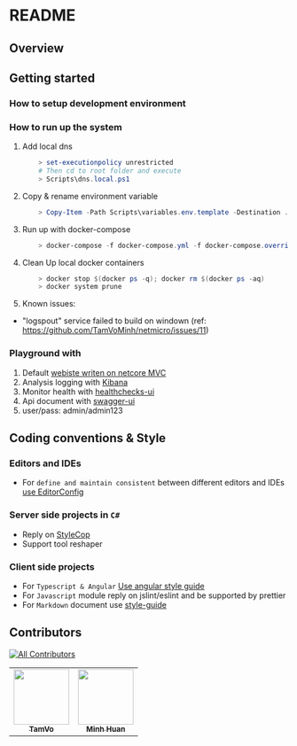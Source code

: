 # README

## Overview

## Getting started

### How to setup development environment

### How to run up the system

1. Add local dns

    ```powershell
        > set-executionpolicy unrestricted
        # Then cd to root folder and execute
        > Scripts\dns.local.ps1
    ```

1. Copy & rename environment variable

    ```powershell
        > Copy-Item -Path Scripts\variables.env.template -Destination .env
    ```

1. Run up with docker-compose

    ```powershell
        > docker-compose -f docker-compose.yml -f docker-compose.override.yml -f DevOnly/docker-compose.yml -f Elk/docker-compose.yml -f Clients/docker-compose.yml up -d
    ```

1. Clean Up local docker containers

    ```powershell
        > docker stop $(docker ps -q); docker rm $(docker ps -aq)
        > docker system prune
    ```

1. Known issues:

- "logspout" service failed to build on windown (ref: https://github.com/TamVoMinh/netmicro/issues/11)


### Playground with

1. Default [webiste writen on netcore MVC](http://nmro.local)
1. Analysis logging with [Kibana](http://isys.nmro.local/elk)
1. Monitor health with [healthchecks-ui](http://isys.nmro.local/health/status)
1. Api document with [swagger-ui](http://isys.nmro.local/health/status)
1. user/pass: admin/admin123

## Coding conventions & Style

### Editors and IDEs

* For `define and maintain consistent` between different editors and IDEs [use EditorConfig](http://editorconfig.org)

### Server side projects in `C#`

* Reply on [StyleCop](https://github.com/StyleCop/StyleCop.ReSharper)
* Support tool reshaper

### Client side projects

* For `Typescript & Angular` [Use angular style guide](https://angular.io/guide/styleguide)
* For `Javascript` module reply on jslint/eslint and be supported by prettier
* For `Markdown` document use [style-guide](https://arcticicestudio.github.io/styleguide-markdown/rules/)

## Contributors
<!-- ALL-CONTRIBUTORS-BADGE:START - Do not remove or modify this section -->
[![All Contributors](https://img.shields.io/badge/all_contributors-2-orange.svg?style=flat-square)](#contributors)
<!-- ALL-CONTRIBUTORS-BADGE:END --> 
 <!-- ALL-CONTRIBUTORS-LIST:START - Do not remove or modify this section -->
<!-- prettier-ignore-start -->
<!-- markdownlint-disable -->
<table>
  <tr>
    <td align="center"><a href="https://github.com/TamVoMinh"><img src="https://avatars2.githubusercontent.com/u/21242164?v=4" width="100px;" alt=""/><br /><sub><b>TamVo</b></sub></a></td>
    <td align="center"><a href="https://github.com/minhhuan2210"><img src="https://avatars1.githubusercontent.com/u/43345758?v=4" width="100px;" alt=""/><br /><sub><b>Minh Huan</b></sub></a></td>
  </tr>
</table>

<!-- markdownlint-enable -->
<!-- prettier-ignore-end -->
<!-- ALL-CONTRIBUTORS-LIST:END -->

